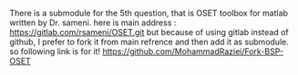 There is a submodule for the 5th question, that is OSET toolbox for matlab written by Dr. sameni. here is main address : https://gitlab.com/rsameni/OSET.git
but because of using gitlab instead of github, I prefer to fork it from main refrence and then add it as submodule. so following link is for it!
https://github.com/MohammadRaziei/Fork-BSP-OSET

